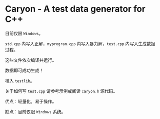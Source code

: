 # Caryon - A test data generator for C++

目前仅限 `Windows`。

`std.cpp` 内写入正解，`myprogram.cpp` 内写入暴力解，`test.cpp` 内写入生成数据过程。

这些文件依次编译并运行。

数据即可成功生成！

植入 `testlib`。

关于如何写 `test.cpp` 请参考示例或阅读 `caryon.h` 源代码。

优点：轻量化，易于操作。

缺点：目前仅限 `Windows` 系统。
